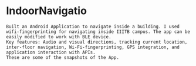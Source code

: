 # IndoorNavigatio
    Built an Android Application to navigate inside a building. I used wifi-fingerprinting for navigating inside IIITB campus. The app can be easily modified to work with BLE device.
    Key features: Audio and visual directions, tracking current location, inter-floor navigation, Wi-Fi-fingerprinting, GPS integration, and application interaction with APIs.
    These are some of the snapshots of the App.
    
    

